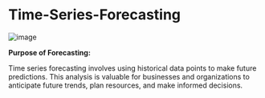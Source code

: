 # Time-Series-Forecasting


![image](https://github.com/tanumalik12/Time-Series-Forecasting/assets/128899444/a6e352ef-8aec-4769-abca-c2b685aa4d16)


**Purpose of Forecasting:**

Time series forecasting involves using historical data points to make future predictions. This analysis is valuable for businesses and organizations to anticipate future trends, plan resources, and make informed decisions.
